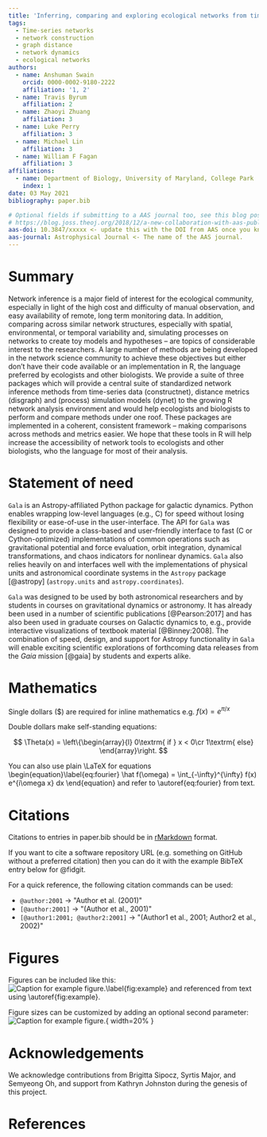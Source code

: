 ```yaml
---
title: 'Inferring, comparing and exploring ecological networks from time-series data through R packages constructnet, disgraph and dynet'
tags:
  - Time-series networks
  - network construction
  - graph distance
  - network dynamics
  - ecological networks
authors:
  - name: Anshuman Swain
    orcid: 0000-0002-9180-2222
    affiliation: '1, 2'
  - name: Travis Byrum
    affiliation: 2
  - name: Zhaoyi Zhuang
    affiliation: 3
  - name: Luke Perry
    affiliation: 3
  - name: Michael Lin
    affiliation: 3
  - name: William F Fagan
    affiliation: 3
affiliations:
  - name: Department of Biology, University of Maryland, College Park
    index: 1
date: 03 May 2021
bibliography: paper.bib

# Optional fields if submitting to a AAS journal too, see this blog post:
# https://blog.joss.theoj.org/2018/12/a-new-collaboration-with-aas-publishing
aas-doi: 10.3847/xxxxx <- update this with the DOI from AAS once you know it.
aas-journal: Astrophysical Journal <- The name of the AAS journal.
---
```


# Summary

Network inference is a major field of interest for the ecological community, especially in light of the high cost and difficulty of manual observation, and easy availability of remote, long term monitoring data. In addition, comparing across similar network structures, especially with spatial, environmental, or temporal variability and, simulating processes on networks to create toy models and hypotheses – are topics of considerable interest to the researchers.
A large number of methods are being developed in the network science community to achieve these objectives but either don’t have their code available or an implementation in R, the language preferred by ecologists and other biologists.
We provide a suite of three packages which will provide a central suite of standardized network inference methods from time-series data (constructnet), distance metrics (disgraph) and (process) simulation models (dynet) to the growing R network analysis environment and would help ecologists and biologists to perform and compare methods under one roof.
These packages are implemented in a coherent, consistent framework – making comparisons across methods and metrics easier. We hope that these tools in R will help increase the accessibility of network tools to ecologists and other biologists, who the language for most of their analysis.

# Statement of need

`Gala` is an Astropy-affiliated Python package for galactic dynamics. Python
enables wrapping low-level languages (e.g., C) for speed without losing
flexibility or ease-of-use in the user-interface. The API for `Gala` was
designed to provide a class-based and user-friendly interface to fast (C or
Cython-optimized) implementations of common operations such as gravitational
potential and force evaluation, orbit integration, dynamical transformations,
and chaos indicators for nonlinear dynamics. `Gala` also relies heavily on and
interfaces well with the implementations of physical units and astronomical
coordinate systems in the `Astropy` package [@astropy] (`astropy.units` and
`astropy.coordinates`).

`Gala` was designed to be used by both astronomical researchers and by
students in courses on gravitational dynamics or astronomy. It has already been
used in a number of scientific publications [@Pearson:2017] and has also been
used in graduate courses on Galactic dynamics to, e.g., provide interactive
visualizations of textbook material [@Binney:2008]. The combination of speed,
design, and support for Astropy functionality in `Gala` will enable exciting
scientific explorations of forthcoming data releases from the _Gaia_ mission
[@gaia] by students and experts alike.

# Mathematics

Single dollars ($) are required for inline mathematics e.g. $f(x) = e^{\pi/x}$

Double dollars make self-standing equations:

$$
\Theta(x) = \left\{\begin{array}{l}
0\textrm{ if } x < 0\cr
1\textrm{ else}
\end{array}\right.
$$

You can also use plain \LaTeX for equations
\begin{equation}\label{eq:fourier}
\hat f(\omega) = \int\_{-\infty}^{\infty} f(x) e^{i\omega x} dx
\end{equation}
and refer to \autoref{eq:fourier} from text.

# Citations

Citations to entries in paper.bib should be in
[rMarkdown](http://rmarkdown.rstudio.com/authoring_bibliographies_and_citations.html)
format.

If you want to cite a software repository URL (e.g. something on GitHub without a preferred
citation) then you can do it with the example BibTeX entry below for @fidgit.

For a quick reference, the following citation commands can be used:

- `@author:2001` -> "Author et al. (2001)"
- `[@author:2001]` -> "(Author et al., 2001)"
- `[@author1:2001; @author2:2001]` -> "(Author1 et al., 2001; Author2 et al., 2002)"

# Figures

Figures can be included like this:
![Caption for example figure.\label{fig:example}](figure.png)
and referenced from text using \autoref{fig:example}.

Figure sizes can be customized by adding an optional second parameter:
![Caption for example figure.](figure.png){ width=20% }

# Acknowledgements

We acknowledge contributions from Brigitta Sipocz, Syrtis Major, and Semyeong
Oh, and support from Kathryn Johnston during the genesis of this project.

# References
